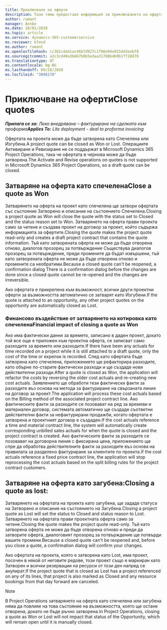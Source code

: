```yaml
---
title: Приключване на оферти
description: Тази тема предоставя информация за приключването на оферта в Project Operations.
author: rumant
manager: Annbe
ms.date: 10/01/2020
ms.topic: article
ms.service: dynamics-365-customerservice
ms.reviewer: kfend
ms.author: rumant
ms.openlocfilehash: cc3b2cdeb1ac46b7d927c1f96e94e9154d3eebf8
ms.sourcegitcommit: a2c3cd49a3b667b8b5edaa31788b4b9b1f728d78
ms.translationtype: HT
ms.contentlocale: bg-BG
ms.lasthandoff: 09/28/2020
ms.locfileid: "3896178"
---
```

# <a name="close-quotes"></a><span data-ttu-id="f2a09-103">Приключване на оферти</span><span class="sxs-lookup"><span data-stu-id="f2a09-103">Close quotes</span></span> 

<span data-ttu-id="f2a09-104">_**Прилага се за:** Леко внедряване – фактуриране на сделката към проформа_</span><span class="sxs-lookup"><span data-stu-id="f2a09-104">_**Applies To:** Lite deployment - deal to proforma invoicing_</span></span>

<span data-ttu-id="f2a09-105">Офертата на проекта може да бъде затворена като Спечелена или Изгубена.</span><span class="sxs-lookup"><span data-stu-id="f2a09-105">A project quote can be closed as Won or Lost.</span></span> <span data-ttu-id="f2a09-106">Операциите Активиране и Ревизиране не се поддържат в Microsoft Dynamics 365 Project Operations, така че офертата в чернова може да бъде затворена.</span><span class="sxs-lookup"><span data-stu-id="f2a09-106">The Activate and Revise operations on quotes is not supported in Microsoft Dynamics 365 Project Operations, so a draft quote can be closed.</span></span>

## <a name="close-a-quote-as-won"></a><span data-ttu-id="f2a09-107">Затваряне на оферта като спечелена</span><span class="sxs-lookup"><span data-stu-id="f2a09-107">Close a quote as Won</span></span>

<span data-ttu-id="f2a09-108">Затварянето на оферта на проект като спечелена ще затвори офертата със състояние Затворено и описание на състоянието Спечелена.</span><span class="sxs-lookup"><span data-stu-id="f2a09-108">Closing a project quote as Won will close the quote with the status set to Closed and the status reason set to Won.</span></span> <span data-ttu-id="f2a09-109">Затварянето на оферта прави проекта само за четене и създава проект на договор за проект, който съдържа информацията за офертите.</span><span class="sxs-lookup"><span data-stu-id="f2a09-109">Closing the quote makes the project quote read-only and creates a draft project contract that contains the quote information.</span></span> <span data-ttu-id="f2a09-110">Тъй като затворената оферта не може да бъде отворена отново, диалогов прозорец за потвърждение Съществува диалогов прозорец за потвърждение, преди промените да бъдат извършени, тъй като затворената оферта не може да бъде отворена отново и промените са необратими.</span><span class="sxs-lookup"><span data-stu-id="f2a09-110">Because a closed quote can't be reopened, a confirmation dialog There is a confirmation dialog before the changes are done since a closed quote cannot be re-opened and the changes are irreversible.</span></span>

<span data-ttu-id="f2a09-111">Ако офертата е прикрепена към възможност, всички други проектни оферти за възможността автоматично се затварят като Изгубени.</span><span class="sxs-lookup"><span data-stu-id="f2a09-111">If the quote is attached to an opportunity, any other project quotes on the opportunity are automatically closed as Lost.</span></span>

### <a name="financial-impact-of-closing-a-quote-as-won"></a><span data-ttu-id="f2a09-112">Финансово въздействие от затварянето на котировка като спечелена</span><span class="sxs-lookup"><span data-stu-id="f2a09-112">Financial impact of closing a quote as Won</span></span>

<span data-ttu-id="f2a09-113">Ако има фактически данни за времето, записано в даден проект, докато той все още е приложен към проектна оферта, се записват само разходите за времето или разходите.</span><span class="sxs-lookup"><span data-stu-id="f2a09-113">If there have been any actuals for time recorded on a project while it is still attached to a draft quote, only the cost of the time or expense is recorded.</span></span> <span data-ttu-id="f2a09-114">След като офертата бъде затворена като спечелена, приложението ще рефакторира разходите, като обърне по-старите фактически разходи и ще създаде нови действителни разходи.</span><span class="sxs-lookup"><span data-stu-id="f2a09-114">After a quote is closed as Won, the application will refactor the costs by reversing the older cost actuals and re-creating new cost actuals.</span></span> <span data-ttu-id="f2a09-115">Заявлението ще обработи тези фактически факти за разходите въз основа на метода за фактуриране на свързаната линия на договор за проект.</span><span class="sxs-lookup"><span data-stu-id="f2a09-115">The application will process these cost actuals based on the Billing method of the associated project contract line.</span></span> <span data-ttu-id="f2a09-116">Ако фактическите факти за разходите се позовават на ред за времеви и материален договор, системата автоматично ще създаде съответни действителни факти за нефактурирани продажби, когато офертата е затворена и проектният договор е създаден.</span><span class="sxs-lookup"><span data-stu-id="f2a09-116">If the cost actuals reference a time and material contract line, the system will automatically create corresponding unbilled sales actuals for when the quote is closed and the project contract is created.</span></span> <span data-ttu-id="f2a09-117">Ако фактическите факти за разходите се позовават на договорна линия с фиксирана цена, приложението ще спре да обработва действителните факти за разходите въз основа на правилата за разделено фактуриране за клиентите по проекта.</span><span class="sxs-lookup"><span data-stu-id="f2a09-117">If the cost actuals reference a fixed price contract line, the application will stop reprocessing the cost actuals based on the split billing rules for the project contract customers.</span></span>

## <a name="closing-a-quote-as-lost"></a><span data-ttu-id="f2a09-118">Затваряне на оферта като загубена:</span><span class="sxs-lookup"><span data-stu-id="f2a09-118">Closing a quote as lost:</span></span>

<span data-ttu-id="f2a09-119">Затварянето на офертата на проекта като загубена, ще зададе статуса на Затворено и описание на състоянието на Загубена.</span><span class="sxs-lookup"><span data-stu-id="f2a09-119">Closing a project quote as Lost will set the status to Closed and status reason to Lost.</span></span> <span data-ttu-id="f2a09-120">Затварянето на офертата прави проектната оферта само за четене.</span><span class="sxs-lookup"><span data-stu-id="f2a09-120">Closing the quote makes the project quote read-only.</span></span> <span data-ttu-id="f2a09-121">Тъй като затворена оферта не може да бъде отворена отново и преди да затворите оферта, диалоговият прозорец за потвърждение ще потвърди вашите промени.</span><span class="sxs-lookup"><span data-stu-id="f2a09-121">Because a closed quote can't be reopened and, before you close a quote, a confirmation dialog will confirm your changes.</span></span>

<span data-ttu-id="f2a09-122">Ако офертата на проекта, която е затворена като Lost, има проект, посочен в някой от неговите редове, този проект също е маркиран като Затворен и всички резервации на ресурси от този ден напред се анулират.</span><span class="sxs-lookup"><span data-stu-id="f2a09-122">If the project quote that is closed as Lost has a project referenced on any of its lines, that project is also marked as Closed and any resource bookings from that day forward are canceled.</span></span>

> [!NOTE]
> <span data-ttu-id="f2a09-123">В Project Operations затварянето на оферта като спечелена или загубена няма да повлияе на това състояние на възможността, която ще остане отворена, докато не бъде ръчно затворена.</span><span class="sxs-lookup"><span data-stu-id="f2a09-123">In Project Operations, closing a quote as Won or Lost will not impact that status of the Opportunity, which will remain open until it is manually closed.</span></span>
